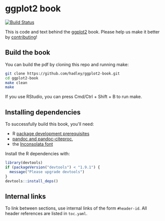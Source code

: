# ggplot2 book

[![Build Status](https://travis-ci.org/hadley/ggplot2-book.png?branch=master)](https://travis-ci.org/hadley/ggplot2-book)

This is code and text behind the [ggplot2](http://ggplot2.org/book/) book. Please help us make it better by [contributing](https://github.com/hadley/ggplot2-book/blob/master/contributing.md)!

## Build the book

You can build the pdf by cloning this repo and running make:

```bash
git clone https://github.com/hadley/ggplot2-book.git
cd ggplot2-book
make clean
make
```

If you use RStudio, you can press Cmd/Ctrl + Shift + B to run make.

## Installing dependencies

To successfully build this book, you'll need:

* R [package development prerequisites](https://support.rstudio.com/hc/en-us/articles/200486498-Package-Development-Prerequisites)
* [pandoc and pandoc-citeproc](http://pandoc.org/installing.html),
* the [Inconsolata font](http://www.ctan.org/tex-archive/fonts/inconsolata/)

Install the R dependencies with:

```r
library(devtools)
if (packageVersion("devtools") < "1.9.1") {
  message("Please upgrade devtools")
}
devtools::install_deps()
```

## Internal links

To link between sections, use internal links of the form `#header-id`.
All header references are listed in `toc.yaml`.

